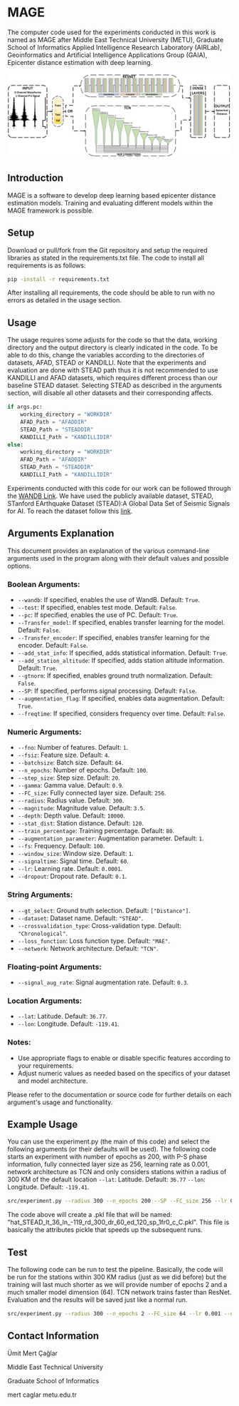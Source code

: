 # MAGE
The computer code used for the experiments conducted in this work is named as MAGE after Middle East Technical University (METU), Graduate School of Informatics Applied Intelligence Research Laboratory (AIRLab), Geoinformatics and Artificial Intelligence Applications Group (GAIA), Epicenter distance estimation with deep learning.

![Overall Architecture](figs/models.png)


## Introduction
MAGE is a software to develop deep learning based epicenter distance estimation models. Training and evaluating different models within the MAGE framework is possible.


## Setup
Download or pull/fork from the Git repository and setup the required libraries as stated in the requirements.txt file. The code to install all requirements is as follows: 


```bash
pip -install -r requirements.txt
```
After installing all requirements, the code should be able to run with no errors as detailed in the usage section.


## Usage

The usage requires some adjusts for the code so that the data, working directory and the output directory is clearly indicated in the code. To be able to do this, change the variables according to the directories of datasets, AFAD, STEAD or KANDILLI. Note that the experiments and evaluation are done with STEAD path thus it is not recommended to use KANDILLI and AFAD datasets, which requires different process than our baseline STEAD dataset. Selecting STEAD as described in the arguments section, will disable all other datasets and their corresponding affects.

```python
if args.pc:
    working_directory = "WORKDIR"
    AFAD_Path = "AFADDIR"
    STEAD_Path = "STEADDIR"
    KANDILLI_Path = "KANDILLIDIR"
else:
    working_directory = "WORKDIR"
    AFAD_Path = "AFADDIR"
    STEAD_Path = "STEADDIR"
    KANDILLI_Path = "KANDILLIDIR"
```


Experiments conducted with this code for our work can be followed through the [WANDB Link](https://api.wandb.ai/links/caglarmert/rdvjvsyu).
We have used the publicly available dataset, STEAD, STanford EArthquake Dataset (STEAD):A Global Data Set of Seismic Signals for AI. To reach the dataset follow this [link](https://github.com/smousavi05/STEAD).

## Arguments Explanation

This document provides an explanation of the various command-line arguments used in the program along with their default values and possible options.

### Boolean Arguments:
- `--wandb`: If specified, enables the use of WandB. Default: `True`.
- `--test`: If specified, enables test mode. Default: `False`.
- `--pc`: If specified, enables the use of PC. Default: `True`.
- `--Transfer_model`: If specified, enables transfer learning for the model. Default: `False`.
- `--Transfer_encoder`: If specified, enables transfer learning for the encoder. Default: `False`.
- `--add_stat_info`: If specified, adds statistical information. Default: `True`.
- `--add_station_altitude`: If specified, adds station altitude information. Default: `True`.
- `--gtnorm`: If specified, enables ground truth normalization. Default: `False`.
- `--SP`: If specified, performs signal processing. Default: `False`.
- `--augmentation_flag`: If specified, enables data augmentation. Default: `True`.
- `--freqtime`: If specified, considers frequency over time. Default: `False`.

### Numeric Arguments:
- `--fno`: Number of features. Default: `1`.
- `--fsiz`: Feature size. Default: `4`.
- `--batchsize`: Batch size. Default: `64`.
- `--n_epochs`: Number of epochs. Default: `100`.
- `--step_size`: Step size. Default: `20`.
- `--gamma`: Gamma value. Default: `0.9`.
- `--FC_size`: Fully connected layer size. Default: `256`.
- `--radius`: Radius value. Default: `300`.
- `--magnitude`: Magnitude value. Default: `3.5`.
- `--depth`: Depth value. Default: `10000`.
- `--stat_dist`: Station distance. Default: `120`.
- `--train_percentage`: Training percentage. Default: `80`.
- `--augmentation_parameter`: Augmentation parameter. Default: `1`.
- `--fs`: Frequency. Default: `100`.
- `--window_size`: Window size. Default: `1`.
- `--signaltime`: Signal time. Default: `60`.
- `--lr`: Learning rate. Default: `0.0001`.
- `--dropout`: Dropout rate. Default: `0.1`.

### String Arguments:
- `--gt_select`: Ground truth selection. Default: `["Distance"]`.
- `--dataset`: Dataset name. Default: `"STEAD"`.
- `--crossvalidation_type`: Cross-validation type. Default: `"Chronological"`.
- `--loss_function`: Loss function type. Default: `"MAE"`.
- `--network`: Network architecture. Default: `"TCN"`.

### Floating-point Arguments:
- `--signal_aug_rate`: Signal augmentation rate. Default: `0.3`.

### Location Arguments:
- `--lat`: Latitude. Default: `36.77`.
- `--lon`: Longitude. Default: `-119.41`.

### Notes:
- Use appropriate flags to enable or disable specific features according to your requirements.
- Adjust numeric values as needed based on the specifics of your dataset and model architecture.

Please refer to the documentation or source code for further details on each argument's usage and functionality.

## Example Usage

You can use the experiment.py (the main of this code) and select the following arguments (or their defaults will be used). The following code starts an experiment with number of epochs as 200, with P-S phase information, fully connected layer size as 256, learning rate as 0.001, network architecture as TCN and only considers stations within a radius of 300 KM of the default location `--lat`: Latitude. Default: `36.77` `--lon`: Longitude. Default: `-119.41`.

```bash
src/experiment.py --radius 300 --n_epochs 200 --SP --FC_size 256 --lr 0.001 --network TCN
```

The code above will create a .pkl file that will be named: "hat_STEAD_lt_36_ln_-119_rd_300_dr_60_ed_120_sp_1fr0_c_C.pkl". This file is basically the attributes pickle that speeds up the subsequent runs.

## Test

The following code can be run to test the pipeline. Basically, the code will be run for the stations within 300 KM radius (just as we did before) but the training will last much shorter as we will provide number of epochs 2 and a much smaller model dimension (64). TCN network trains faster than ResNet. Evaluation and the results will be saved just like a normal run.

```bash
src/experiment.py --radius 300 --n_epochs 2 --FC_size 64 --lr 0.001 --network TCN
```


## Contact Information
Ümit Mert Çağlar

Middle East Technical University

Graduate School of Informatics

mert <dot> caglar <at> metu.edu.tr
